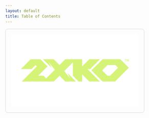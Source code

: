 ```yaml
---
layout: default
title: Table of Contents
---
```


<div style="text-align:center; border: 1px solid #d0d7de; border-radius: 8px; padding: 16px; display: inline-block;">
  <a href="2xko/main.html" style="text-decoration:none; color:inherit;">
    <img src="assets/images/2xko.png" alt="2XKO Main Page" width="400" style="border-radius:6px;">
  </a>
</div>
